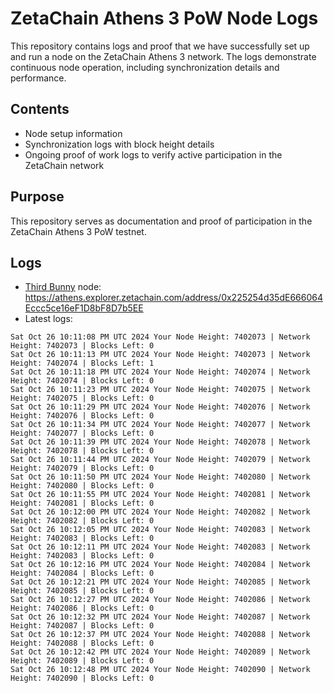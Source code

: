 # ZetaChain Athens 3 PoW Node Logs
This repository contains logs and proof that we have successfully set up and run a node on the ZetaChain Athens 3 network. The logs demonstrate continuous node operation, including synchronization details and performance.

## Contents
- Node setup information
- Synchronization logs with block height details
- Ongoing proof of work logs to verify active participation in the ZetaChain network

## Purpose
This repository serves as documentation and proof of participation in the ZetaChain Athens 3 PoW testnet.

## Logs

- [Third Bunny](https://thirdbunny.xyz/) node: https://athens.explorer.zetachain.com/address/0x225254d35dE666064Eccc5ce16eF1D8bF8D7b5EE
- Latest logs:
```
Sat Oct 26 10:11:08 PM UTC 2024 Your Node Height: 7402073 | Network Height: 7402073 | Blocks Left: 0
Sat Oct 26 10:11:13 PM UTC 2024 Your Node Height: 7402073 | Network Height: 7402074 | Blocks Left: 1
Sat Oct 26 10:11:18 PM UTC 2024 Your Node Height: 7402074 | Network Height: 7402074 | Blocks Left: 0
Sat Oct 26 10:11:23 PM UTC 2024 Your Node Height: 7402075 | Network Height: 7402075 | Blocks Left: 0
Sat Oct 26 10:11:29 PM UTC 2024 Your Node Height: 7402076 | Network Height: 7402076 | Blocks Left: 0
Sat Oct 26 10:11:34 PM UTC 2024 Your Node Height: 7402077 | Network Height: 7402077 | Blocks Left: 0
Sat Oct 26 10:11:39 PM UTC 2024 Your Node Height: 7402078 | Network Height: 7402078 | Blocks Left: 0
Sat Oct 26 10:11:44 PM UTC 2024 Your Node Height: 7402079 | Network Height: 7402079 | Blocks Left: 0
Sat Oct 26 10:11:50 PM UTC 2024 Your Node Height: 7402080 | Network Height: 7402080 | Blocks Left: 0
Sat Oct 26 10:11:55 PM UTC 2024 Your Node Height: 7402081 | Network Height: 7402081 | Blocks Left: 0
Sat Oct 26 10:12:00 PM UTC 2024 Your Node Height: 7402082 | Network Height: 7402082 | Blocks Left: 0
Sat Oct 26 10:12:05 PM UTC 2024 Your Node Height: 7402083 | Network Height: 7402083 | Blocks Left: 0
Sat Oct 26 10:12:11 PM UTC 2024 Your Node Height: 7402083 | Network Height: 7402083 | Blocks Left: 0
Sat Oct 26 10:12:16 PM UTC 2024 Your Node Height: 7402084 | Network Height: 7402084 | Blocks Left: 0
Sat Oct 26 10:12:21 PM UTC 2024 Your Node Height: 7402085 | Network Height: 7402085 | Blocks Left: 0
Sat Oct 26 10:12:27 PM UTC 2024 Your Node Height: 7402086 | Network Height: 7402086 | Blocks Left: 0
Sat Oct 26 10:12:32 PM UTC 2024 Your Node Height: 7402087 | Network Height: 7402087 | Blocks Left: 0
Sat Oct 26 10:12:37 PM UTC 2024 Your Node Height: 7402088 | Network Height: 7402088 | Blocks Left: 0
Sat Oct 26 10:12:42 PM UTC 2024 Your Node Height: 7402089 | Network Height: 7402089 | Blocks Left: 0
Sat Oct 26 10:12:48 PM UTC 2024 Your Node Height: 7402090 | Network Height: 7402090 | Blocks Left: 0
```
